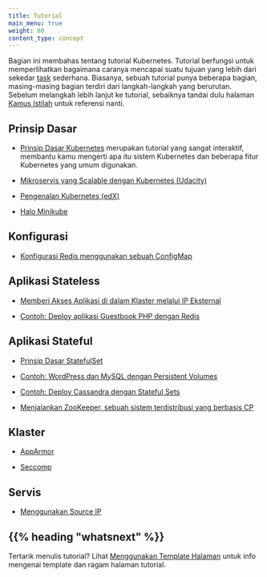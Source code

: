 ```yaml
---
title: Tutorial
main_menu: true
weight: 60
content_type: concept
---
```


<!-- overview -->

Bagian ini membahas tentang tutorial Kubernetes.
Tutorial berfungsi untuk memperlihatkan bagaimana caranya mencapai suatu tujuan yang lebih dari sekedar [task](/docs/tasks/) sederhana.
Biasanya, sebuah tutorial punya beberapa bagian, masing-masing bagian terdiri dari langkah-langkah yang berurutan.
Sebelum melangkah lebih lanjut ke tutorial, sebaiknya tandai dulu halaman [Kamus Istilah](/docs/reference/glossary/) untuk referensi nanti.



<!-- body -->

## Prinsip Dasar

* [Prinsip Dasar Kubernetes](/id/docs/tutorials/kubernetes-basics/) merupakan tutorial yang sangat interaktif, membantu kamu mengerti apa itu sistem Kubernetes dan beberapa fitur Kubernetes yang umum digunakan.

* [Mikroservis yang Scalable dengan Kubernetes (Udacity)](https://www.udacity.com/course/scalable-microservices-with-kubernetes--ud615)

* [Pengenalan Kubernetes (edX)](https://www.edx.org/course/introduction-kubernetes-linuxfoundationx-lfs158x#)

* [Halo Minikube](/id/docs/tutorials/hello-minikube/)

## Konfigurasi

* [Konfigurasi Redis menggunakan sebuah ConfigMap](/docs/tutorials/configuration/configure-redis-using-configmap/)

## Aplikasi Stateless

* [Memberi Akses Aplikasi di dalam Klaster melalui IP Eksternal](/id/docs/tutorials/stateless-application/expose-external-ip-address/)

* [Contoh: Deploy aplikasi Guestbook PHP dengan Redis](/docs/tutorials/stateless-application/guestbook/)

## Aplikasi Stateful

* [Prinsip Dasar StatefulSet](/docs/tutorials/stateful-application/basic-stateful-set/)

* [Contoh: WordPress dan MySQL dengan Persistent Volumes](/docs/tutorials/stateful-application/mysql-wordpress-persistent-volume/)

* [Contoh: Deploy Cassandra dengan Stateful Sets](/docs/tutorials/stateful-application/cassandra/)

* [Menjalankan ZooKeeper, sebuah sistem terdistribusi yang berbasis CP](/docs/tutorials/stateful-application/zookeeper/)

## Klaster

* [AppArmor](/docs/tutorials/clusters/apparmor/)

* [Seccomp](/docs/tutorials/clusters/seccomp/)

## Servis

* [Menggunakan Source IP](/docs/tutorials/services/source-ip/)



## {{% heading "whatsnext" %}}


Tertarik menulis tutorial? Lihat
[Menggunakan Template Halaman](/docs/home/contribute/page-templates/)
untuk info mengenai template dan ragam halaman tutorial.


